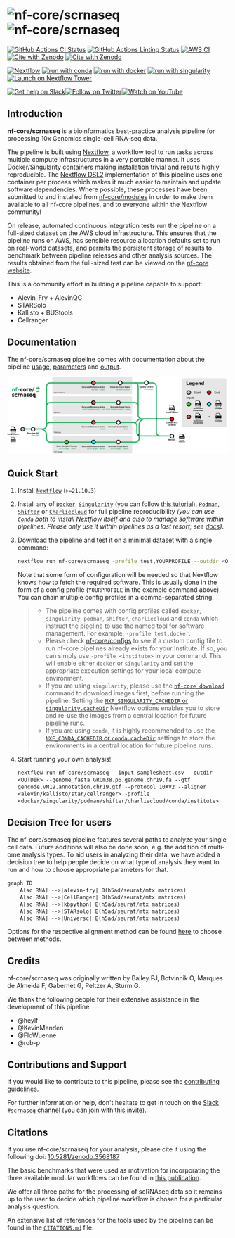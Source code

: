 # ![nf-core/scrnaseq](docs/images/nf-core-scrnaseq_logo_light.png#gh-light-mode-only) ![nf-core/scrnaseq](docs/images/nf-core-scrnaseq_logo_dark.png#gh-dark-mode-only)

[![GitHub Actions CI Status](https://github.com/nf-core/scrnaseq/workflows/nf-core%20CI/badge.svg)](https://github.com/nf-core/scrnaseq/actions?query=workflow%3A%22nf-core+CI%22)
[![GitHub Actions Linting Status](https://github.com/nf-core/scrnaseq/workflows/nf-core%20linting/badge.svg)](https://github.com/nf-core/scrnaseq/actions?query=workflow%3A%22nf-core+linting%22)
[![AWS CI](https://img.shields.io/badge/CI%20tests-full%20size-FF9900?logo=Amazon%20AWS)](https://nf-co.re/scrnaseq/results)
[![Cite with Zenodo](http://img.shields.io/badge/DOI-10.5281/zenodo.3568187-1073c8)](https://doi.org/10.5281/zenodo.3568187)
[![Cite with Zenodo](http://img.shields.io/badge/DOI-10.5281/zenodo.6656322)](https://doi.org/10.5281/zenodo.6656322)

[![Nextflow](https://img.shields.io/badge/nextflow%20DSL2-%E2%89%A521.10.3-23aa62.svg)](https://www.nextflow.io/)
[![run with conda](http://img.shields.io/badge/run%20with-conda-3EB049?labelColor=000000&logo=anaconda)](https://docs.conda.io/en/latest/)
[![run with docker](https://img.shields.io/badge/run%20with-docker-0db7ed?labelColor=000000&logo=docker)](https://www.docker.com/)
[![run with singularity](https://img.shields.io/badge/run%20with-singularity-1d355c.svg?labelColor=000000)](https://sylabs.io/docs/)
[![Launch on Nextflow Tower](https://img.shields.io/badge/Launch%20%F0%9F%9A%80-Nextflow%20Tower-%234256e7)](https://tower.nf/launch?pipeline=https://github.com/nf-core/scrnaseq)

[![Get help on Slack](http://img.shields.io/badge/slack-nf--core%20%23scrnaseq-4A154B?labelColor=000000&logo=slack)](https://nfcore.slack.com/channels/scrnaseq)[![Follow on Twitter](http://img.shields.io/badge/twitter-%40nf__core-1DA1F2?labelColor=000000&logo=twitter)](https://twitter.com/nf_core)[![Watch on YouTube](http://img.shields.io/badge/youtube-nf--core-FF0000?labelColor=000000&logo=youtube)](https://www.youtube.com/c/nf-core)

## Introduction

**nf-core/scrnaseq** is a bioinformatics best-practice analysis pipeline for processing 10x Genomics single-cell RNA-seq data.

The pipeline is built using [Nextflow](https://www.nextflow.io), a workflow tool to run tasks across multiple compute infrastructures in a very portable manner. It uses Docker/Singularity containers making installation trivial and results highly reproducible. The [Nextflow DSL2](https://www.nextflow.io/docs/latest/dsl2.html) implementation of this pipeline uses one container per process which makes it much easier to maintain and update software dependencies. Where possible, these processes have been submitted to and installed from [nf-core/modules](https://github.com/nf-core/modules) in order to make them available to all nf-core pipelines, and to everyone within the Nextflow community!

On release, automated continuous integration tests run the pipeline on a full-sized dataset on the AWS cloud infrastructure. This ensures that the pipeline runs on AWS, has sensible resource allocation defaults set to run on real-world datasets, and permits the persistent storage of results to benchmark between pipeline releases and other analysis sources. The results obtained from the full-sized test can be viewed on the [nf-core website](https://nf-co.re/scrnaseq/results).

This is a community effort in building a pipeline capable to support:

- Alevin-Fry + AlevinQC
- STARSolo
- Kallisto + BUStools
- Cellranger

## Documentation

The nf-core/scrnaseq pipeline comes with documentation about the pipeline [usage](https://nf-co.re/scrnaseq/usage), [parameters](https://nf-co.re/scrnaseq/parameters) and [output](https://nf-co.re/scrnaseq/output).

![scrnaseq workflow](docs/images/scrnaseq_pipeline_v1.0_metro_clean.png)

## Quick Start

1. Install [`Nextflow`](https://www.nextflow.io/docs/latest/getstarted.html#installation) (`>=21.10.3`)

2. Install any of [`Docker`](https://docs.docker.com/engine/installation/), [`Singularity`](https://www.sylabs.io/guides/3.0/user-guide/) (you can follow [this tutorial](https://singularity-tutorial.github.io/01-installation/)), [`Podman`](https://podman.io/), [`Shifter`](https://nersc.gitlab.io/development/shifter/how-to-use/) or [`Charliecloud`](https://hpc.github.io/charliecloud/) for full pipeline reproducibility _(you can use [`Conda`](https://conda.io/miniconda.html) both to install Nextflow itself and also to manage software within pipelines. Please only use it within pipelines as a last resort; see [docs](https://nf-co.re/usage/configuration#basic-configuration-profiles))_.

3. Download the pipeline and test it on a minimal dataset with a single command:

   ```bash
   nextflow run nf-core/scrnaseq -profile test,YOURPROFILE --outdir <OUTDIR>
   ```

   Note that some form of configuration will be needed so that Nextflow knows how to fetch the required software. This is usually done in the form of a config profile (`YOURPROFILE` in the example command above). You can chain multiple config profiles in a comma-separated string.

   > - The pipeline comes with config profiles called `docker`, `singularity`, `podman`, `shifter`, `charliecloud` and `conda` which instruct the pipeline to use the named tool for software management. For example, `-profile test,docker`.
   > - Please check [nf-core/configs](https://github.com/nf-core/configs#documentation) to see if a custom config file to run nf-core pipelines already exists for your Institute. If so, you can simply use `-profile <institute>` in your command. This will enable either `docker` or `singularity` and set the appropriate execution settings for your local compute environment.
   > - If you are using `singularity`, please use the [`nf-core download`](https://nf-co.re/tools/#downloading-pipelines-for-offline-use) command to download images first, before running the pipeline. Setting the [`NXF_SINGULARITY_CACHEDIR` or `singularity.cacheDir`](https://www.nextflow.io/docs/latest/singularity.html?#singularity-docker-hub) Nextflow options enables you to store and re-use the images from a central location for future pipeline runs.
   > - If you are using `conda`, it is highly recommended to use the [`NXF_CONDA_CACHEDIR` or `conda.cacheDir`](https://www.nextflow.io/docs/latest/conda.html) settings to store the environments in a central location for future pipeline runs.

4. Start running your own analysis!

   ```console
   nextflow run nf-core/scrnaseq --input samplesheet.csv --outdir <OUTDIR> --genome_fasta GRCm38.p6.genome.chr19.fa --gtf gencode.vM19.annotation.chr19.gtf --protocol 10XV2 --aligner <alevin/kallisto/star/cellranger> -profile <docker/singularity/podman/shifter/charliecloud/conda/institute>
   ```

## Decision Tree for users

The nf-core/scrnaseq pipeline features several paths to analyze your single cell data. Future additions will also be done soon, e.g. the addition of multi-ome analysis types. To aid users in analyzing their data, we have added a decision tree to help people decide on what type of analysis they want to run and how to choose appropriate parameters for that.

```mermaid
graph TD
    A[sc RNA] -->|alevin-fry| B(h5ad/seurat/mtx matrices)
    A[sc RNA] -->|CellRanger| B(h5ad/seurat/mtx matrices)
    A[sc RNA] -->|kbpython| B(h5ad/seurat/mtx matrices)
    A[sc RNA] -->|STARsolo| B(h5ad/seurat/mtx matrices)
    A[sc RNA] -->|Universc| B(h5ad/seurat/mtx matrices)
```

Options for the respective alignment method can be found [here](https://github.com/nf-core/scrnaseq/blob/dev/docs/usage.md#aligning-options) to choose between methods.

## Credits

nf-core/scrnaseq was originally written by Bailey PJ, Botvinnik O, Marques de Almeida F, Gabernet G, Peltzer A, Sturm G.

We thank the following people for their extensive assistance in the development of this pipeline:

- @heylf
- @KevinMenden
- @FloWuenne
- @rob-p

## Contributions and Support

If you would like to contribute to this pipeline, please see the [contributing guidelines](.github/CONTRIBUTING.md).

For further information or help, don't hesitate to get in touch on the [Slack `#scrnaseq` channel](https://nfcore.slack.com/channels/scrnaseq) (you can join with [this invite](https://nf-co.re/join/slack)).

## Citations

If you use nf-core/scrnaseq for your analysis, please cite it using the following doi: [10.5281/zenodo.3568187](https://doi.org/10.5281/zenodo.3568187)

The basic benchmarks that were used as motivation for incorporating the three available modular workflows can be found in [this publication](https://www.biorxiv.org/content/10.1101/673285v2).

We offer all three paths for the processing of scRNAseq data so it remains up to the user to decide which pipeline workflow is chosen for a particular analysis question.

An extensive list of references for the tools used by the pipeline can be found in the [`CITATIONS.md`](CITATIONS.md) file.
